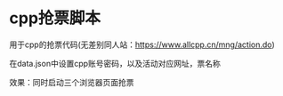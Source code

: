 # cpp抢票脚本
用于cpp的抢票代码(无差别同人站：https://www.allcpp.cn/mng/action.do)

在data.json中设置cpp账号密码，以及活动对应网址，票名称

效果：同时启动三个浏览器页面抢票
